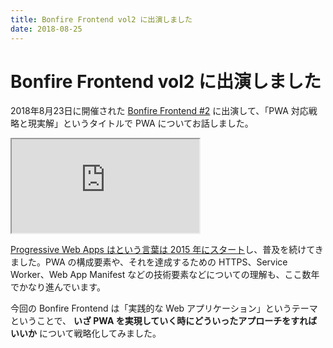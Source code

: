 ```yaml
---
title: Bonfire Frontend vol2 に出演しました
date: 2018-08-25
---
```


# Bonfire Frontend vol2 に出演しました

2018年8月23日に開催された [Bonfire Frontend #2](https://yj-meetup.connpass.com/event/97695/) に出演して、「PWA 対応戦略と現実解」というタイトルで PWA についてお話しました。

<iframe loading="lazy" class="dropshadow" src="https://docs.google.com/presentation/d/e/2PACX-1vTJKE7pbxy7limVmICK8UF7lH1FVwN1wUiq-eSeKUh1NwigvjUltmH1yLQEl-xeUJQ6HhS1B0KBXahX/embed?start=false&loop=false&delayms=3000" allowfullscreen="true"></iframe>

[Progressive Web Apps はという言葉は 2015 年にスタート](https://infrequently.org/2015/06/progressive-apps-escaping-tabs-without-losing-our-soul/)し、普及を続けてきました。PWA の構成要素や、それを達成するための HTTPS、Service Worker、Web App Manifest などの技術要素などについての理解も、ここ数年でかなり進んでいます。

今回の Bonfire Frontend は「実践的な Web アプリケーション」というテーマということで、 **いざ PWA を実現していく時にどういったアプローチをすればいいか** について戦略化してみました。
